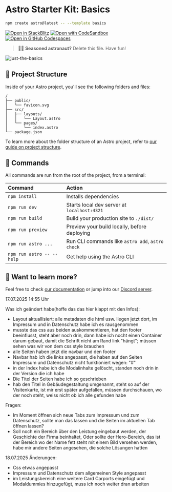 # Astro Starter Kit: Basics

```sh
npm create astro@latest -- --template basics
```

[![Open in StackBlitz](https://developer.stackblitz.com/img/open_in_stackblitz.svg)](https://stackblitz.com/github/withastro/astro/tree/latest/examples/basics)
[![Open with CodeSandbox](https://assets.codesandbox.io/github/button-edit-lime.svg)](https://codesandbox.io/p/sandbox/github/withastro/astro/tree/latest/examples/basics)
[![Open in GitHub Codespaces](https://github.com/codespaces/badge.svg)](https://codespaces.new/withastro/astro?devcontainer_path=.devcontainer/basics/devcontainer.json)

> 🧑‍🚀 **Seasoned astronaut?** Delete this file. Have fun!

![just-the-basics](https://github.com/withastro/astro/assets/2244813/a0a5533c-a856-4198-8470-2d67b1d7c554)

## 🚀 Project Structure

Inside of your Astro project, you'll see the following folders and files:

```text
/
├── public/
│   └── favicon.svg
├── src/
│   ├── layouts/
│   │   └── Layout.astro
│   └── pages/
│       └── index.astro
└── package.json
```

To learn more about the folder structure of an Astro project, refer to [our guide on project structure](https://docs.astro.build/en/basics/project-structure/).

## 🧞 Commands

All commands are run from the root of the project, from a terminal:

| Command                   | Action                                           |
| :------------------------ | :----------------------------------------------- |
| `npm install`             | Installs dependencies                            |
| `npm run dev`             | Starts local dev server at `localhost:4321`      |
| `npm run build`           | Build your production site to `./dist/`          |
| `npm run preview`         | Preview your build locally, before deploying     |
| `npm run astro ...`       | Run CLI commands like `astro add`, `astro check` |
| `npm run astro -- --help` | Get help using the Astro CLI                     |

## 👀 Want to learn more?

Feel free to check [our documentation](https://docs.astro.build) or jump into our [Discord server](https://astro.build/chat).


17.07.2025 14:55 Uhr

Was ich geändert habe(hoffe das das hier klappt mit den Infos):
- Layout aktuallisiert: alle metadaten die html usw. liegen jetzt dort, im Impressum und in Datenschutz habe ich es rausgenommen
- musste das css aus beiden auskommentieren, hat den footer beeinflusst, steht aber noch drin, dann habe ich nocht einen Container darum gebaut, damit die Schrift nicht am Rand link "hängt";
  müssen sehen was wir von dem css style brauchen
- alle Seiten haben jetzt die navbar und den footer
- Navbar hab ich die links angepasst, die haben auf den Seiten Impressum und Datenschutz nicht funktioniert wegen: "#"
- in der Index habe ich die Modalinhalte gelöscht, standen noch drin in der Version die ich habe
- Die Titel der Seiten habe ich so geschrieben <Layout title="Impressum – KUI Gebäudegestaltung">
- hab den Titel in Gebäudegestaltung umgenannt, steht so auf der Visitenkarte, ist mir erst später aufgefallen, müssen durchschauen, wo der noch steht, weiss nicht ob ich alle gefunden habe

 Fragen:
- Im Moment öffnen sich neue Tabs zum Impressum und zum Datenschutz, sollte man das lassen und die Seiten im aktuellen Tab öffnen lassen?
- Soll noch ein Bereich über den Leistung eingebaut werden, der Geschichte der Firma beinhaltet, Oder sollte der Hero-Bereich, das ist der Bereich wo der Name fett steht mit einem Bild versehen werden, habe mir andere Seiten angesehen, die solche Lösungen hatten


18.07.2025 
Änderungen: 
- Css etwas angepasst
- Impressum und Datenschutz dem allgemeinen Style angepasst
- im Leistungsbereich eine weitere Card Carports eingefügt und Modaldummies hinzugefügt, muss ich noch weiter dran arbeiten
